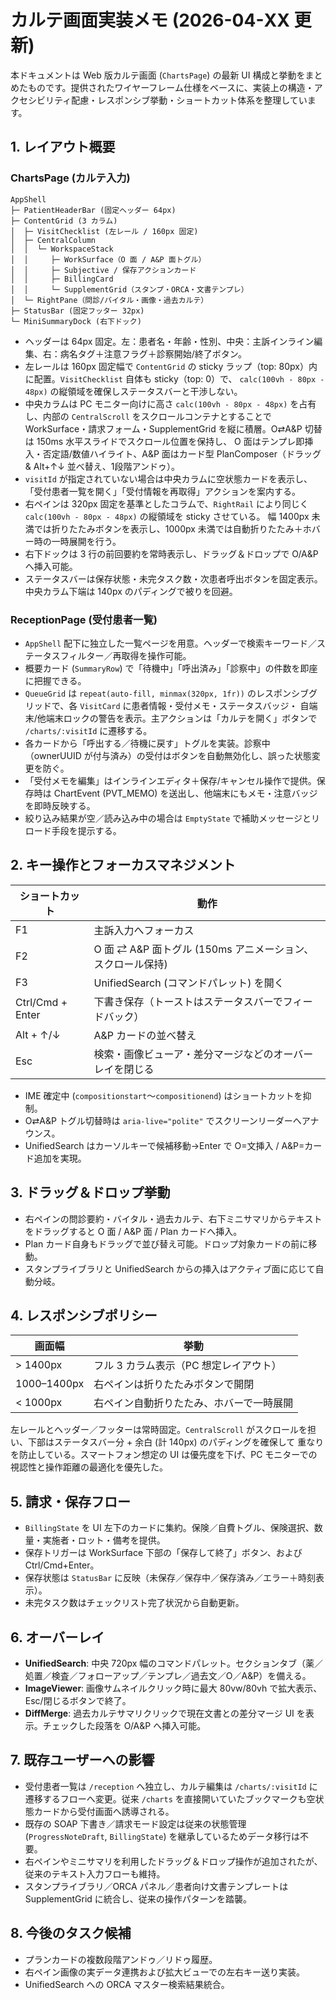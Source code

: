 # カルテ画面実装メモ (2026-04-XX 更新)

本ドキュメントは Web 版カルテ画面 (`ChartsPage`) の最新 UI 構成と挙動をまとめたものです。提供されたワイヤーフレーム仕様をベースに、実装上の構造・アクセシビリティ配慮・レスポンシブ挙動・ショートカット体系を整理しています。

## 1. レイアウト概要

### ChartsPage (カルテ入力)

```
AppShell
├─ PatientHeaderBar (固定ヘッダー 64px)
├─ ContentGrid (3 カラム)
│  ├─ VisitChecklist (左レール / 160px 固定)
│  ├─ CentralColumn
│  │  └─ WorkspaceStack
│  │     ├─ WorkSurface（O 面 / A&P 面トグル）
│  │     ├─ Subjective / 保存アクションカード
│  │     ├─ BillingCard
│  │     └─ SupplementGrid（スタンプ・ORCA・文書テンプレ）
│  └─ RightPane（問診/バイタル・画像・過去カルテ）
├─ StatusBar (固定フッター 32px)
└─ MiniSummaryDock (右下ドック)
```

- ヘッダーは 64px 固定。左：患者名・年齢・性別、中央：主訴インライン編集、右：病名タグ＋注意フラグ＋診察開始/終了ボタン。
- 左レールは 160px 固定幅で `ContentGrid` の sticky ラップ（top: 80px）内に配置。`VisitChecklist` 自体も sticky（top: 0）で、
  `calc(100vh - 80px - 48px)` の縦領域を確保しステータスバーと干渉しない。
- 中央カラムは PC モニター向けに高さ `calc(100vh - 80px - 48px)` を占有し、内部の `CentralScroll` をスクロールコンテナとすることで
  WorkSurface・請求フォーム・SupplementGrid を縦に積層。O⇄A&P 切替は 150ms 水平スライドでスクロール位置を保持し、
  O 面はテンプレ即挿入・否定語/数値ハイライト、A&P 面はカード型 PlanComposer（ドラッグ & Alt+↑↓ 並べ替え、1段階アンドゥ）。
- `visitId` が指定されていない場合は中央カラムに空状態カードを表示し、「受付患者一覧を開く」「受付情報を再取得」アクションを案内する。
- 右ペインは 320px 固定を基準としたコラムで、`RightRail` により同じく `calc(100vh - 80px - 48px)` の縦領域を sticky させている。
  幅 1400px 未満では折りたたみボタンを表示し、1000px 未満では自動折りたたみ＋ホバー時の一時展開を行う。
- 右下ドックは 3 行の前回要約を常時表示し、ドラッグ＆ドロップで O/A&P へ挿入可能。
- ステータスバーは保存状態・未完タスク数・次患者呼出ボタンを固定表示。中央カラム下端は 140px のパディングで被りを回避。

### ReceptionPage (受付患者一覧)

- `AppShell` 配下に独立した一覧ページを用意。ヘッダーで検索キーワード／ステータスフィルター／再取得を操作可能。
- 概要カード (`SummaryRow`) で「待機中」「呼出済み」「診察中」の件数を即座に把握できる。
- `QueueGrid` は `repeat(auto-fill, minmax(320px, 1fr))` のレスポンシブグリッドで、各 `VisitCard` に患者情報・受付メモ・ステータスバッジ・
  自端末/他端末ロックの警告を表示。主アクションは「カルテを開く」ボタンで `/charts/:visitId` に遷移する。
- 各カードから「呼出する／待機に戻す」トグルを実装。診察中（ownerUUID が付与済み）の受付はボタンを自動無効化し、誤った状態変更を防ぐ。
- 「受付メモを編集」はインラインエディタ＋保存/キャンセル操作で提供。保存時は ChartEvent (PVT_MEMO) を送出し、他端末にもメモ・注意バッジを即時反映する。
- 絞り込み結果が空／読み込み中の場合は `EmptyState` で補助メッセージとリロード手段を提示する。

## 2. キー操作とフォーカスマネジメント

| ショートカット | 動作 |
|-----------------|------|
| F1 | 主訴入力へフォーカス |
| F2 | O 面 ⇄ A&P 面トグル (150ms アニメーション、スクロール保持) |
| F3 | UnifiedSearch (コマンドパレット) を開く |
| Ctrl/Cmd + Enter | 下書き保存（トーストはステータスバーでフィードバック） |
| Alt + ↑/↓ | A&P カードの並べ替え |
| Esc | 検索・画像ビューア・差分マージなどのオーバーレイを閉じる |

- IME 確定中 (`compositionstart`〜`compositionend`) はショートカットを抑制。
- O⇄A&P トグル切替時は `aria-live="polite"` でスクリーンリーダーへアナウンス。
- UnifiedSearch はカーソルキーで候補移動→Enter で O=文挿入 / A&P=カード追加を実現。

## 3. ドラッグ＆ドロップ挙動

- 右ペインの問診要約・バイタル・過去カルテ、右下ミニサマリからテキストをドラッグすると O 面 / A&P 面 / Plan カードへ挿入。
- Plan カード自身もドラッグで並び替え可能。ドロップ対象カードの前に移動。
- スタンプライブラリと UnifiedSearch からの挿入はアクティブ面に応じて自動分岐。

## 4. レスポンシブポリシー

| 画面幅 | 挙動 |
|--------|------|
| > 1400px | フル 3 カラム表示（PC 想定レイアウト） |
| 1000–1400px | 右ペインは折りたたみボタンで開閉 |
| < 1000px | 右ペイン自動折りたたみ、ホバーで一時展開 |

左レールとヘッダー／フッターは常時固定。`CentralScroll` がスクロールを担い、下部はステータスバー分 + 余白 (計 140px) のパディングを確保して
重なりを防止している。スマートフォン想定の UI は優先度を下げ、PC モニターでの視認性と操作距離の最適化を優先した。

## 5. 請求・保存フロー

- `BillingState` を UI 左下のカードに集約。保険／自費トグル、保険選択、数量・実施者・ロット・備考を提供。
- 保存トリガーは WorkSurface 下部の「保存して終了」ボタン、および Ctrl/Cmd+Enter。
- 保存状態は `StatusBar` に反映（未保存／保存中／保存済み／エラー＋時刻表示）。
- 未完タスク数はチェックリスト完了状況から自動更新。

## 6. オーバーレイ

- **UnifiedSearch**: 中央 720px 幅のコマンドパレット。セクションタブ（薬／処置／検査／フォローアップ／テンプレ／過去文／O／A&P）を備える。
- **ImageViewer**: 画像サムネイルクリック時に最大 80vw/80vh で拡大表示、Esc/閉じるボタンで終了。
- **DiffMerge**: 過去カルテサマリクリックで現在文書との差分マージ UI を表示。チェックした段落を O/A&P へ挿入可能。

## 7. 既存ユーザーへの影響

- 受付患者一覧は `/reception` へ独立し、カルテ編集は `/charts/:visitId` に遷移するフローへ変更。従来 `/charts` を直接開いていたブックマークも空状態カードから受付画面へ誘導される。
- 既存の SOAP 下書き／請求モード設定は従来の状態管理 (`ProgressNoteDraft`, `BillingState`) を継承しているためデータ移行は不要。
- 右ペインやミニサマリを利用したドラッグ＆ドロップ操作が追加されたが、従来のテキスト入力フローも維持。
- スタンプライブラリ／ORCA パネル／患者向け文書テンプレートは SupplementGrid に統合し、従来の操作パターンを踏襲。

## 8. 今後のタスク候補

- プランカードの複数段階アンドゥ／リドゥ履歴。
- 右ペイン画像の実データ連携および拡大ビューでの左右キー送り実装。
- UnifiedSearch への ORCA マスター検索結果統合。

